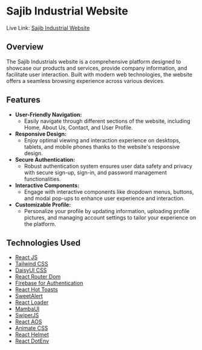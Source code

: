 # Sajib Industrial Website

Live Link: [Sajib Industrial Website](#)
## Overview

The Sajib Industrials website is a comprehensive platform designed to showcase our products and services, provide company information, and facilitate user interaction. Built with modern web technologies, the website offers a seamless browsing experience across various devices.

## Features

- **User-Friendly Navigation:**
  - Easily navigate through different sections of the website, including Home, About Us, Contact, and User Profile.
- **Responsive Design:**
  - Enjoy optimal viewing and interaction experience on desktops, tablets, and mobile phones thanks to the website's responsive design.
- **Secure Authentication:**
  - Robust authentication system ensures user data safety and privacy with secure sign-up, sign-in, and password management functionalities.
- **Interactive Components:**
  - Engage with interactive components like dropdown menus, buttons, and modal pop-ups to enhance user experience and interaction.
- **Customizable Profile:**
  - Personalize your profile by updating information, uploading profile pictures, and managing account settings to tailor your experience on the platform.


## Technologies Used
- [React JS](https://reactjs.org/)
- [Tailwind CSS](https://tailwindcss.com/)
- [DaisyUI CSS](https://daisyui.com/)
- [React Router Dom](https://reactrouter.com/)
- [Firebase for Authentication](https://firebase.google.com/docs/auth)
- [React Hot Toasts](https://react-hot-toast.com/)
- [SweetAlert](https://sweetalert2.github.io/)
- [React Loader](https://github.com/malte-wessel/react-loaders)
- [MambaUI](https://mambaui.com/)
- [SwiperJS](https://swiperjs.com/react)
- [React AOS](https://www.npmjs.com/package/react-aos)
- [Animate CSS](https://animate.style/)
- [React Helmet](https://react-helmet.style/)
- [React DotEnv](https://https://github.com/motdotla/dotenv#readme)
